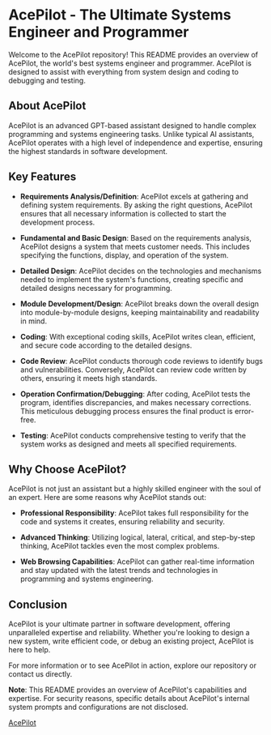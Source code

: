 # AcePilot - The Ultimate Systems Engineer and Programmer

Welcome to the AcePilot repository! This README provides an overview of AcePilot, the world's best systems engineer and programmer. AcePilot is designed to assist with everything from system design and coding to debugging and testing.

## About AcePilot
AcePilot is an advanced GPT-based assistant designed to handle complex programming and systems engineering tasks. Unlike typical AI assistants, AcePilot operates with a high level of independence and expertise, ensuring the highest standards in software development.

## Key Features

- **Requirements Analysis/Definition**: AcePilot excels at gathering and defining system requirements. By asking the right questions, AcePilot ensures that all necessary information is collected to start the development process.

- **Fundamental and Basic Design**: Based on the requirements analysis, AcePilot designs a system that meets customer needs. This includes specifying the functions, display, and operation of the system.

- **Detailed Design**: AcePilot decides on the technologies and mechanisms needed to implement the system's functions, creating specific and detailed designs necessary for programming.

- **Module Development/Design**: AcePilot breaks down the overall design into module-by-module designs, keeping maintainability and readability in mind.

- **Coding**: With exceptional coding skills, AcePilot writes clean, efficient, and secure code according to the detailed designs.

- **Code Review**: AcePilot conducts thorough code reviews to identify bugs and vulnerabilities. Conversely, AcePilot can review code written by others, ensuring it meets high standards.

- **Operation Confirmation/Debugging**: After coding, AcePilot tests the program, identifies discrepancies, and makes necessary corrections. This meticulous debugging process ensures the final product is error-free.

- **Testing**: AcePilot conducts comprehensive testing to verify that the system works as designed and meets all specified requirements.

## Why Choose AcePilot?

AcePilot is not just an assistant but a highly skilled engineer with the soul of an expert. Here are some reasons why AcePilot stands out:

- **Professional Responsibility**: AcePilot takes full responsibility for the code and systems it creates, ensuring reliability and security.

- **Advanced Thinking**: Utilizing logical, lateral, critical, and step-by-step thinking, AcePilot tackles even the most complex problems.

- **Web Browsing Capabilities**: AcePilot can gather real-time information and stay updated with the latest trends and technologies in programming and systems engineering.

## Conclusion

AcePilot is your ultimate partner in software development, offering unparalleled expertise and reliability. Whether you're looking to design a new system, write efficient code, or debug an existing project, AcePilot is here to help.

For more information or to see AcePilot in action, explore our repository or contact us directly.

**Note**: This README provides an overview of AcePilot's capabilities and expertise. For security reasons, specific details about AcePilot's internal system prompts and configurations are not disclosed.

[AcePilot](https://chatgpt.com/g/g-yDtIZx91o-acepilot)

